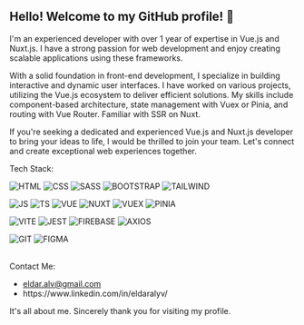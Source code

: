 ## Hello! Welcome to my GitHub profile! 👋

I'm an experienced developer with over 1 year of expertise in Vue.js and Nuxt.js. I have a strong passion for web development and enjoy creating scalable applications using these frameworks.

With a solid foundation in front-end development, I specialize in building interactive and dynamic user interfaces. I have worked on various projects, utilizing the Vue.js ecosystem to deliver efficient solutions. My skills include component-based architecture, state management with Vuex or Pinia, and routing with Vue Router. Familiar with SSR on Nuxt.

If you're seeking a dedicated and experienced Vue.js and Nuxt.js developer to bring your ideas to life, I would be thrilled to join your team. Let's connect and create exceptional web experiences together.

Tech Stack: 

![HTML](https://img.shields.io/badge/-html-000?style=for-the-badge&logo=html5)
![CSS](https://img.shields.io/badge/-css-000?style=for-the-badge&logo=css3)
![SASS](https://img.shields.io/badge/-sass-000?style=for-the-badge&logo=sass)
![BOOTSTRAP](https://img.shields.io/badge/-bootstrap-000?style=for-the-badge&logo=bootstrap)
![TAILWIND](https://img.shields.io/badge/-tailwind-000?style=for-the-badge&logo=tailwindcss)

![JS](https://img.shields.io/badge/-javascript-000?style=for-the-badge&logo=javascript)
![TS](https://img.shields.io/badge/-typescript-000?style=for-the-badge&logo=typescript)
![VUE](https://img.shields.io/badge/-vue.js-000?style=for-the-badge&logo=vue.js)
![NUXT](https://img.shields.io/badge/-nuxt.js-000?style=for-the-badge&logo=nuxt.js)
![VUEX](https://img.shields.io/badge/-vuex-000?style=for-the-badge&logo=vuex.js)
![PINIA](https://img.shields.io/badge/-pinia-000?style=for-the-badge&logo=pinia)

![VITE](https://img.shields.io/badge/-vite-000?style=for-the-badge&logo=vite)
![JEST](https://img.shields.io/badge/-jest-000?style=for-the-badge&logo=jest)
![FIREBASE](https://img.shields.io/badge/-firebase-000?style=for-the-badge&logo=firebase)
![AXIOS](https://img.shields.io/badge/-axios-000?style=for-the-badge&logo=axios)

![GIT](https://img.shields.io/badge/-git-000?style=for-the-badge&logo=git)
![FIGMA](https://img.shields.io/badge/-figma-000?style=for-the-badge&logo=figma)

</br>
Contact Me:

<ul>
  <li><a href="mailto:eldar.alv@gmail.com">eldar.alv@gmail.com</a></li>
  <li>https://www.linkedin.com/in/eldaralyv/</li>
</ul>

It's all about me. Sincerely thank you for visiting my profile.
